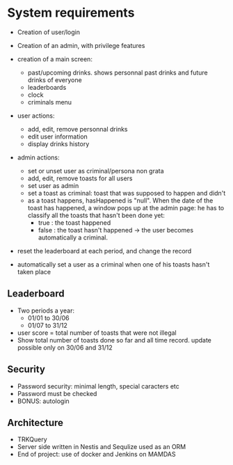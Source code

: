 # System requirements

- Creation of user/login
- Creation of an admin, with privilege features
- creation of a main screen:

  - past/upcoming drinks. shows personnal past drinks and future drinks of everyone
  - leaderboards
  - clock
  - criminals menu

- user actions:

  - add, edit, remove personnal drinks
  - edit user information
  - display drinks history

- admin actions:

  - set or unset user as criminal/persona non grata
  - add, edit, remove toasts for all users
  - set user as admin
  - set a toast as criminal: toast that was supposed to happen and didn't
  - as a toast happens, hasHappened is "null". When the date of the toast has happened, a window pops up at the admin page: he has to classify all the toasts that hasn't been done yet:
    - true : the toast happened
    - false : the toast hasn't happened -> the user becomes automatically a criminal.

- reset the leaderboard at each period, and change the record
- automatically set a user as a criminal when one of his toasts hasn't taken place

## Leaderboard

- Two periods a year:
  - 01/01 to 30/06
  - 01/07 to 31/12
- user score = total number of toasts that were not illegal
- Show total number of toasts done so far and all time record. update possible only on 30/06 and 31/12

## Security

- Password security: minimal length, special caracters etc
- Password must be checked
- BONUS: autologin

## Architecture

- TRKQuery
- Server side written in Nestis and Sequlize used as an ORM
- End of project: use of docker and Jenkins on MAMDAS
